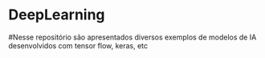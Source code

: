 # DeepLearning

#Nesse repositório são apresentados diversos exemplos de modelos de IA desenvolvidos com tensor flow, keras, etc
